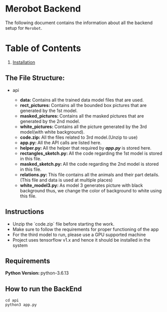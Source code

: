 # Merobot Backend
The following document contains the information about all the backend setup for `Merobot`.

# Table of Contents
1. [Installation](#Installation-Instructions)

## The File Structure:
<ul>
    <li>api</li>
    <ul>
        <li><strong>data: </strong>Contains all the trained data model files that are used.</li>
        <li><strong>rect_pictures: </strong>Contains all the bounded box pictures that are generated by the 1st model.</li>
        <li><strong>masked_pictures: </strong>Contains all the masked pictures that are generated by the 2nd model.</li>
        <li><strong>white_pictures: </strong>Contains all the picture generated by the 3rd model(with white background).</li>
        <li><strong>code.zip: </strong>All the files related to 3rd model.(Unzip to use)</li>
        <li><strong>app.py: </strong>All the API calls are listed here.</li>
        <li><strong>helper.py: </strong>All the helper that required by <strong><em>app.py</em></strong> is stored here.</li>
        <li><strong>rectangles_sketch.py: </strong>All the code regarding the 1st model is stored in this file.</li>
        <li><strong>masked_sketch.py: </strong>All the code regarding the 2nd model is stored in this file.</li>
        <li><strong>relations.py: </strong>This file contains all the animals and their part details.(This file and data is used at multiple places)</li>
        <li><strong>white_model3.py: </strong>As model 3 generates picture with black background thus, we change the color of background to white using this file.</li>
    </ul>
</ul>

## Instructions
<ul>
    <li>Unzip the `code.zip` file before starting the work.</li>
    <li>Make sure to follow the requirements for proper functioning of the app</li>
    <li>For the third model to run, please use a GPU supported machine</li>
    <li>Project uses tensorflow v1.x and hence it should be installed in the system</li>
</ul>


## Requirements
<strong>Python Version: </strong> python-3.6.13<br/>


## How to run the BackEnd
```
cd api
python3 app.py
```

